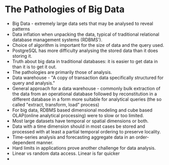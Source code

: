 # The Pathologies of Big Data

- Big Data - extremely large data sets that may be analysed to reveal patterns
- Data inflation when unpacking the data, typical of traditional relational database management systems (RDBMS').
- Choice of algorithm is important for the size of data and the query used.
- PostgreSQL has more difficulty analysing the stored data than it does storing it.
- Truth about big data in traditional databases: it is easier to get data in than it is to get it out.
- The pathologies are primarily those of analysis.
- Data warehouse - "A copy of transaction data specifically structured for query and analysis."
- General approach for a data warehouse - commonly bulk extraction of the data from an operational database followed by reconstitution in a different database in a form more suitable for analytical queries (the so called "extract, transform, load" process)
- For big data, RDBMS based dimensional modeling and cube based OLAP(online analytical processing) were to slow or too limited.
- Most large datasets have temporal or spatial dimensions or both.
- Data with a time dimension should in most cases be stored and processed with at least a partial temporal ordering to preserve locality.
- Time-series analysis and forecasting aggregate data in an order-dependent manner.
- Hard limits in applications prove another challenge for data analysis.
- Linear vs random data access. Linear is far quicker 
- 